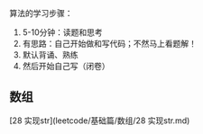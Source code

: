 



算法的学习步骤：

1. 5-10分钟：读题和思考
2. 有思路：自己开始做和写代码；不然马上看题解！
3. 默认背诵、熟练
4. 然后开始自己写（闭卷）



## 数组

[28 实现str](leetcode/基础篇/数组/28 实现str.md)

